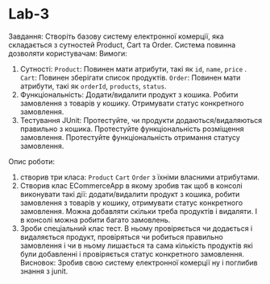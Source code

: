 # Lab-3
Завдання: Створіть базову систему електронної комерції, яка складається з сутностей Product, Cart та Order. Система повинна дозволяти користувачам:
Вимоги:
1. Сутності:
`Product`: Повинен мати атрибути, такі як `id`, `name`, `price` .
`Cart`: Повинен зберігати список продуктів.
`Order`: Повинен мати атрибути, такі як `orderId`, `products`, `status`.
2. Функціональність:
Додати/видалити продукт з кошика.
Робити замовлення з товарів у кошику.
Отримувати статус конкретного замовлення.
3.  Тестування JUnit:
Протестуйте, чи продукти додаються/видаляються правильно з кошика.
Протестуйте функціональність розміщення замовлення.
Протестуйте функціональність отримання статусу замовлення.

Опис роботи:
1. створив  три класа: `Product` `Cart` `Order` з їхніми власними атрибутами.
2. Створив клас ECommerceApp в якому зробив так щоб в консолі виконувати такі дії: додати/видалити продукт з кошика, робити замовлення з товарів у кошику, отримувати статус конкретного замовлення.
Можна добавляти скільки треба продуктів і видаляти. І в консолі можна робити багато замовлень.
3. Зроби спеціальний клас тест.
В ньому провіряється чи додається і видаляється продукт, провіряться чи робиться правильно замовлення і чи в ньому лишається та сама кількість продуктів які були добавленні і провіряється статус конкретного замовлення.
Висновок:
Зробив свою систему електронної комерції ну і поглибив знання з junit.
